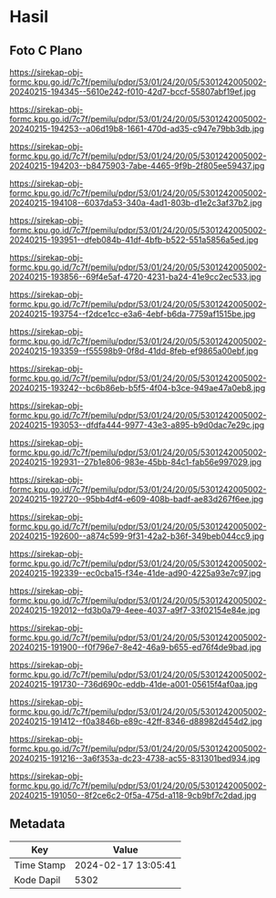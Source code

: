 # Hasil

## Foto C Plano

https://sirekap-obj-formc.kpu.go.id/7c7f/pemilu/pdpr/53/01/24/20/05/5301242005002-20240215-194345--5610e242-f010-42d7-bccf-55807abf19ef.jpg

https://sirekap-obj-formc.kpu.go.id/7c7f/pemilu/pdpr/53/01/24/20/05/5301242005002-20240215-194253--a06d19b8-1661-470d-ad35-c947e79bb3db.jpg

https://sirekap-obj-formc.kpu.go.id/7c7f/pemilu/pdpr/53/01/24/20/05/5301242005002-20240215-194203--b8475903-7abe-4465-9f9b-2f805ee59437.jpg

https://sirekap-obj-formc.kpu.go.id/7c7f/pemilu/pdpr/53/01/24/20/05/5301242005002-20240215-194108--6037da53-340a-4ad1-803b-d1e2c3af37b2.jpg

https://sirekap-obj-formc.kpu.go.id/7c7f/pemilu/pdpr/53/01/24/20/05/5301242005002-20240215-193951--dfeb084b-41df-4bfb-b522-551a5856a5ed.jpg

https://sirekap-obj-formc.kpu.go.id/7c7f/pemilu/pdpr/53/01/24/20/05/5301242005002-20240215-193856--69f4e5af-4720-4231-ba24-41e9cc2ec533.jpg

https://sirekap-obj-formc.kpu.go.id/7c7f/pemilu/pdpr/53/01/24/20/05/5301242005002-20240215-193754--f2dce1cc-e3a6-4ebf-b6da-7759af1515be.jpg

https://sirekap-obj-formc.kpu.go.id/7c7f/pemilu/pdpr/53/01/24/20/05/5301242005002-20240215-193359--f55598b9-0f8d-41dd-8feb-ef9865a00ebf.jpg

https://sirekap-obj-formc.kpu.go.id/7c7f/pemilu/pdpr/53/01/24/20/05/5301242005002-20240215-193242--bc6b86eb-b5f5-4f04-b3ce-949ae47a0eb8.jpg

https://sirekap-obj-formc.kpu.go.id/7c7f/pemilu/pdpr/53/01/24/20/05/5301242005002-20240215-193053--dfdfa444-9977-43e3-a895-b9d0dac7e29c.jpg

https://sirekap-obj-formc.kpu.go.id/7c7f/pemilu/pdpr/53/01/24/20/05/5301242005002-20240215-192931--27b1e806-983e-45bb-84c1-fab56e997029.jpg

https://sirekap-obj-formc.kpu.go.id/7c7f/pemilu/pdpr/53/01/24/20/05/5301242005002-20240215-192720--95bb4df4-e609-408b-badf-ae83d267f6ee.jpg

https://sirekap-obj-formc.kpu.go.id/7c7f/pemilu/pdpr/53/01/24/20/05/5301242005002-20240215-192600--a874c599-9f31-42a2-b36f-349beb044cc9.jpg

https://sirekap-obj-formc.kpu.go.id/7c7f/pemilu/pdpr/53/01/24/20/05/5301242005002-20240215-192339--ec0cba15-f34e-41de-ad90-4225a93e7c97.jpg

https://sirekap-obj-formc.kpu.go.id/7c7f/pemilu/pdpr/53/01/24/20/05/5301242005002-20240215-192012--fd3b0a79-4eee-4037-a9f7-33f02154e84e.jpg

https://sirekap-obj-formc.kpu.go.id/7c7f/pemilu/pdpr/53/01/24/20/05/5301242005002-20240215-191900--f0f796e7-8e42-46a9-b655-ed76f4de9bad.jpg

https://sirekap-obj-formc.kpu.go.id/7c7f/pemilu/pdpr/53/01/24/20/05/5301242005002-20240215-191730--736d690c-eddb-41de-a001-05615f4af0aa.jpg

https://sirekap-obj-formc.kpu.go.id/7c7f/pemilu/pdpr/53/01/24/20/05/5301242005002-20240215-191412--f0a3846b-e89c-42ff-8346-d88982d454d2.jpg

https://sirekap-obj-formc.kpu.go.id/7c7f/pemilu/pdpr/53/01/24/20/05/5301242005002-20240215-191216--3a6f353a-dc23-4738-ac55-831301bed934.jpg

https://sirekap-obj-formc.kpu.go.id/7c7f/pemilu/pdpr/53/01/24/20/05/5301242005002-20240215-191050--8f2ce6c2-0f5a-475d-a118-9cb9bf7c2dad.jpg


## Metadata

| Key        | Value               |
| ---------- | ------------------- |
| Time Stamp | 2024-02-17 13:05:41 |
| Kode Dapil | 5302                |



